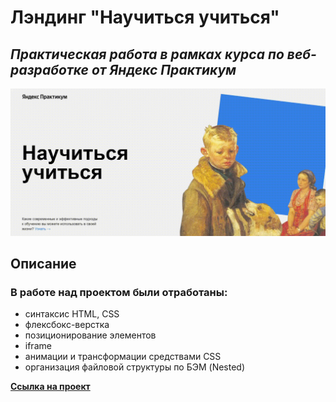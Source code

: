 # Лэндинг "Научиться учиться"

## _Практическая работа в рамках курса по веб-разработке от Яндекс Практикум_

![Скрин шапки](./images/how-to-learn.gif)

## **Описание**

### В работе над проектом были отработаны:

- синтаксис HTML, CSS
- флексбокс-верстка
- позиционирование элементов
- iframe
- анимации и трансформации средствами CSS
- организация файловой структуры по БЭМ (Nested)

**[Ссылка на проект](https://nataliekalinkina.github.io/how-to-learn/)**
